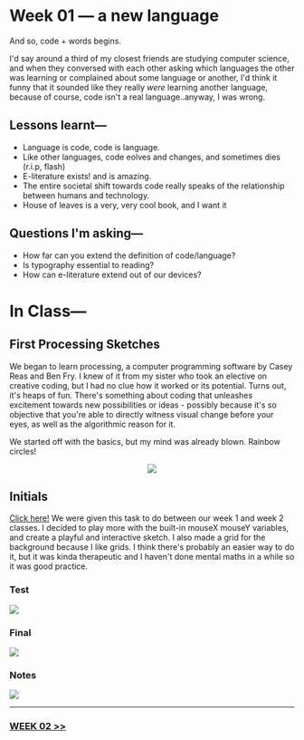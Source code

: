 # Week 01 — a new language

And so, code + words begins.

I'd say around a third of my closest friends are studying computer science, and when they conversed with each other asking which languages the other was learning or complained about some language or another, I'd think it funny that it sounded like they really *were* learning another language, because of course, code isn't a real language..anyway, I was wrong. 

## Lessons learnt—

- Language is code, code is language.
- Like other languages, code eolves and changes, and sometimes dies (r.i.p, flash)
- E-literature exists! and is amazing.
- The entire societal shift towards code really speaks of the relationship between humans and technology.
- House of leaves is a very, very cool book, and I want it

## Questions I'm asking—

- How far can you extend the definition of code/language?
- Is typography essential to reading?
- How can e-literature extend out of our devices?


# In Class—

## First Processing Sketches

We began to learn processing, a computer programming software by Casey Reas and Ben Fry. I knew of it from my sister who took an elective on creative coding, but I had no clue how it worked or its potential. Turns out, it's heaps of fun. There's something about coding that unleashes excitement towards new possibilities or ideas - possibly because it's so objective that you're able to directly witness visual change before your eyes, as well as the algorithmic reason for it. 

We started off with the basics, but my mind was already blown. Rainbow circles!

<p align="center"><img src="ezgif.com-video-to-gif (5).gif"><p>

## Initials

[Click here!](https://jackieliiu.github.io/CODEWORDS/Week01/Initials/myinitials)
We were given this task to do between our week 1 and week 2 classes. I decided to play more with the built-in mouseX mouseY variables, and create a playful and interactive sketch. I also made a grid for the background because I like grids. I think there's probably an easier way to do it, but it was kinda therapeutic and I haven't done mental maths in a while so it was good practice.

### Test
<img src="Screen Shot 2020-07-30 at 1.05.59 PM.png"> 

### Final
<img src="Screen Shot 2020-09-03 at 5.47.28 PM.JPG">

### Notes
<img src="CWNotes7.jpg">

___

### [WEEK 02 >>](https://jackieliiu.github.io/CODEWORDS/Week02/)

